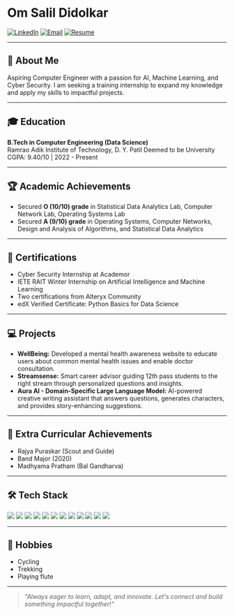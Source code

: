 # Om Salil Didolkar

[![LinkedIn](https://img.shields.io/badge/LinkedIn-Connect-blue?logo=linkedin)](https://in.linkedin.com/in/om-didolkar-961b99252)
[![Email](https://img.shields.io/badge/Email-Contact%20Me-red?logo=gmail)](mailto:om2.did.rt22@dypatil.edu)
[![Resume](https://img.shields.io/badge/Resume-View%20PDF-green)](https://ppl-ai-file-upload.s3.amazonaws.com/web/direct-files/attachments/54337950/359e14f6-1266-473c-9f2e-a40f67edee2e/OmSalilDidolkar_22CE1093.pdf)

---

## 👋 About Me

Aspiring Computer Engineer with a passion for AI, Machine Learning, and Cyber Security. I am seeking a training internship to expand my knowledge and apply my skills to impactful projects.

---

## 🎓 Education

**B.Tech in Computer Engineering (Data Science)**  
Ramrao Adik Institute of Technology, D. Y. Patil Deemed to be University  
CGPA: 9.40/10 | 2022 - Present

---

## 🏆 Academic Achievements

- Secured **O (10/10) grade** in Statistical Data Analytics Lab, Computer Network Lab, Operating Systems Lab  
- Secured **A (9/10) grade** in Operating Systems, Computer Networks, Design and Analysis of Algorithms, and Statistical Data Analytics

---

## 📜 Certifications

- Cyber Security Internship at Academor
- IETE RAIT Winter Internship on Artificial Intelligence and Machine Learning
- Two certifications from Alteryx Community
- edX Verified Certificate: Python Basics for Data Science

---

## 💻 Projects

- **WellBeing:** Developed a mental health awareness website to educate users about common mental health issues and enable doctor consultation.
- **Streamsense:** Smart career advisor guiding 12th pass students to the right stream through personalized questions and insights.
- **Aura AI - Domain-Specific Large Language Model:** AI-powered creative writing assistant that answers questions, generates characters, and provides story-enhancing suggestions.

---

## 🏅 Extra Curricular Achievements

- Rajya Puraskar (Scout and Guide)
- Band Major (2020)
- Madhyama Pratham (Bal Gandharva)

---

## 🛠️ Tech Stack

<p>
  <img src="https://img.shields.io/badge/Python-3776AB?logo=python&logoColor=white" />
  <img src="https://img.shields.io/badge/SQL-4479A1?logo=postgresql&logoColor=white" />
  <img src="https://img.shields.io/badge/C-00599C?logo=c&logoColor=white" />
  <img src="https://img.shields.io/badge/Kali_Linux-557C94?logo=kalilinux&logoColor=white" />
  <img src="https://img.shields.io/badge/Android_Studio-3DDC84?logo=androidstudio&logoColor=white" />
  <img src="https://img.shields.io/badge/MongoDB-47A248?logo=mongodb&logoColor=white" />
  <img src="https://img.shields.io/badge/MySQL-4479A1?logo=mysql&logoColor=white" />
  <img src="https://img.shields.io/badge/Git-F05032?logo=git&logoColor=white" />
  <img src="https://img.shields.io/badge/Power_BI-F2C811?logo=powerbi&logoColor=black" />
  <img src="https://img.shields.io/badge/VS_Code-007ACC?logo=visualstudiocode&logoColor=white" />
  <img src="https://img.shields.io/badge/Jupyter-F37626?logo=jupyter&logoColor=white" />
  <img src="https://img.shields.io/badge/LaTeX-008080?logo=latex&logoColor=white" />
</p>

---

## 🌱 Hobbies

- Cycling
- Trekking
- Playing flute

---

> *"Always eager to learn, adapt, and innovate. Let's connect and build something impactful together!"*
